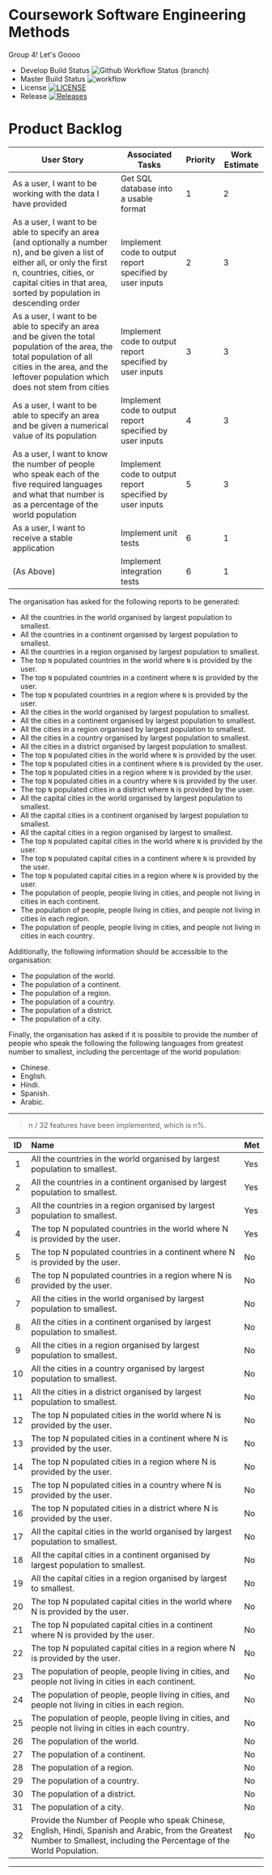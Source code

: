 # Coursework Software Engineering Methods

Group 4! Let's Goooo

* Develop Build Status ![Github Workflow Status (branch)](https://img.shields.io/github/workflow/status/ViktorHatina/sem_cw/A%20workflow%20for%20our%20CW/develop?style=flat-square)
* Master Build Status ![workflow](https://github.com/ViktorHatina/sem_cw/actions/workflows/main.yml/badge.svg)
* License [![LICENSE](https://img.shields.io/github/license/ViktorHatina/sem_cw.svg?style=flat-square)](https://github.com/ViktorHatina/sem_cw/blob/master/LICENSE)
* Release [![Releases](https://img.shields.io/github/release/ViktorHatina/sem_cw/all.svg?style=flat-square)](https://github.com/ViktorHatina/sem_cw/releases)


# Product Backlog
| User Story                                                                                                                                                                                                                       | Associated Tasks                                         | Priority | Work Estimate |
|----------------------------------------------------------------------------------------------------------------------------------------------------------------------------------------------------------------------------------|----------------------------------------------------------|----------|---------------|
| As a user, I want to be working with the data I have provided                                                                                                                                                                    | Get SQL database into a usable format                    | 1        | 2             |
| As a user, I want to be able to specify an area (and optionally a number n), and be given a list of either all, or only the first n, countries, cities, or capital cities in that area, sorted by population in descending order | Implement code to output report specified by user inputs | 2        | 3             |
| As a user, I want to be able to specify an area and be given the total population of the area, the total population of all cities in the area, and the leftover population which does not stem from cities                       | Implement code to output report specified by user inputs | 3        | 3             |
| As a user, I want to be able to specify an area and be given a numerical value of its population                                                                                                                                 | Implement code to output report specified by user inputs | 4        | 3             |
| As a user, I want to know the number of people who speak each of the five required languages and what that number is as a percentage of the world population                                                                     | Implement code to output report specified by user inputs | 5        | 3             |
| As a user, I want to receive a stable application                                                                                                                                                                                | Implement unit tests                                     | 6        | 1             |
| (As Above)                                                                                                                                                                                                                       | Implement integration tests                              | 6        | 1             |




The organisation has asked for the following reports to be generated:

- All the countries in the world organised by largest population to smallest.
- All the countries in a continent organised by largest population to smallest.
- All the countries in a region organised by largest population to smallest.
- The top `N` populated countries in the world where `N` is provided by the user.
- The top `N` populated countries in a continent where `N` is provided by the user.
- The top `N` populated countries in a region where `N` is provided by the user.
- All the cities in the world organised by largest population to smallest.
- All the cities in a continent organised by largest population to smallest.
- All the cities in a region organised by largest population to smallest.
- All the cities in a country organised by largest population to smallest.
- All the cities in a district organised by largest population to smallest.
- The top `N` populated cities in the world where `N` is provided by the user.
- The top `N` populated cities in a continent where `N` is provided by the user.
- The top `N` populated cities in a region where `N` is provided by the user.
- The top `N` populated cities in a country where `N` is provided by the user.
- The top `N` populated cities in a district where `N` is provided by the user.
- All the capital cities in the world organised by largest population to smallest.
- All the capital cities in a continent organised by largest population to smallest.
- All the capital cities in a region organised by largest to smallest.
- The top `N` populated capital cities in the world  where `N` is provided by the user.
- The top `N` populated capital cities in a continent where `N` is provided by the user.
- The top `N` populated capital cities in a region where `N` is provided by the user.
- The population of people, people living in cities, and people not living in cities in each continent.
- The population of people, people living in cities, and people not living in cities in each region.
- The population of people, people living in cities, and people not living in cities in each country.

Additionally, the following information should be accessible to the organisation:

- The population of the world.
- The population of a continent.
- The population of a region.
- The population of a country.
- The population of a district.
- The population of a city.

Finally, the organisation has asked if it is possible to provide the number of people who speak the following the following languages from greatest number to smallest, including the percentage of the world population:

- Chinese.
- English.
- Hindi.
- Spanish.
- Arabic.

---

> n / 32 features have been implemented, which is n%.


| ID  | Name                                                                                                                                                                        | Met | 
|:---:|:----------------------------------------------------------------------------------------------------------------------------------------------------------------------------|:----|
|  1  | All the countries in the world organised by largest population to smallest.                                                                                                 | Yes |
|  2  | All the countries in a continent organised by largest population to smallest.                                                                                               | Yes |     
|  3  | All the countries in a region organised by largest population to smallest.                                                                                                  | Yes |     
|  4  | The top N populated countries in the world where N is provided by the user.                                                                                                 | Yes |     
|  5  | The top N populated countries in a continent where N is provided by the user.                                                                                               | No  |     
|  6  | The top N populated countries in a region where N is provided by the user.                                                                                                  | No  |     
|  7  | All the cities in the world organised by largest population to smallest.                                                                                                    | No  |     
|  8  | All the cities in a continent organised by largest population to smallest.                                                                                                  | No  |
|  9  | All the cities in a region organised by largest population to smallest.                                                                                                     | No  |
| 10  | All the cities in a country organised by largest population to smallest.                                                                                                    | No  |     
| 11  | All the cities in a district organised by largest population to smallest.                                                                                                   | No  |    
| 12  | The top N populated cities in the world where N is provided by the user.                                                                                                    | No  |     
| 13  | The top N populated cities in a continent where N is provided by the user.                                                                                                  | No  |     
| 14  | The top N populated cities in a region where N is provided by the user.                                                                                                     | No  |     
| 15  | The top N populated cities in a country where N is provided by the user.                                                                                                    | No  |     
| 16  | The top N populated cities in a district where N is provided by the user.                                                                                                   | No  |     
| 17  | All the capital cities in the world organised by largest population to smallest.                                                                                            | No  |
| 18  | All the capital cities in a continent organised by largest population to smallest.                                                                                          | No  |
| 19  | All the capital cities in a region organised by largest to smallest.                                                                                                        | No  |     
| 20  | The top N populated capital cities in the world where N is provided by the user.                                                                                            | No  |     
| 21  | The top N populated capital cities in a continent where N is provided by the user.                                                                                          | No  |     
| 22  | The top N populated capital cities in a region where N is provided by the user.                                                                                             | No  |     
| 23  | The population of people, people living in cities, and people not living in cities in each continent.                                                                       | No  |    
| 24  | The population of people, people living in cities, and people not living in cities in each region.                                                                          | No  |   
| 25  | The population of people, people living in cities, and people not living in cities in each country.                                                                         | No  |  
| 26  | The population of the world.                                                                                                                                                | No  |     
| 27  | The population of a continent.                                                                                                                                              | No  |     
| 28  | The population of a region.                                                                                                                                                 | No  |    
| 29  | The population of a country.                                                                                                                                                | No  |  
| 30  | The population of a district.                                                                                                                                               | No  |  
| 31  | The population of a city.                                                                                                                                                   | No  |  
| 32  | Provide the Number of People who speak Chinese, English, Hindi, Spanish and Arabic, from the Greatest Number to Smallest, including the Percentage of the World Population. | No  |

---